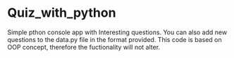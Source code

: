 # Quiz_with_python
Simple pthon console app with Interesting questions.
You can also add new questions to the data.py file in the format provided. This code is based on OOP concept, therefore the fuctionality will not alter.
